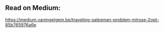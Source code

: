 ## Read on Medium:
https://medium.vaningelgem.be/traveling-salesman-problem-mlrose-2opt-85b765976a6e
